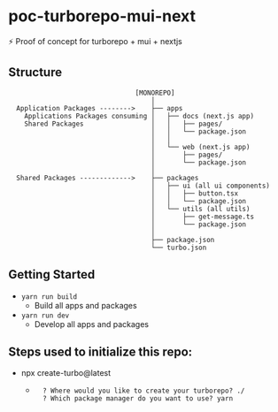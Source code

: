 # poc-turborepo-mui-next
⚡ Proof of concept for turborepo + mui + nextjs

## Structure
```
                                [MONOREPO]
                                    │
  Application Packages -------->    ├── apps
    Applications Packages consuming │   ├── docs (next.js app)
    Shared Packages                 │   │   ├── pages/
                                    │   │   └── package.json
                                    │   │ 
                                    │   └── web (next.js app)
                                    │       ├── pages/
                                    │       └── package.json
                                    │
  Shared Packages ------------->    ├── packages
                                    │   ├── ui (all ui components)
                                    │   │   ├── button.tsx
                                    │   │   └── package.json
                                    │   └── utils (all utils)
                                    │       ├── get-message.ts
                                    │       └── package.json
                                    │
                                    ├── package.json
                                    └── turbo.json
```

## Getting Started
- `yarn run build`
  - Build all apps and packages
- `yarn run dev`
  - Develop all apps and packages

## Steps used to initialize this repo:
- npx create-turbo@latest
  - ```
      ? Where would you like to create your turborepo? ./
      ? Which package manager do you want to use? yarn
    ```